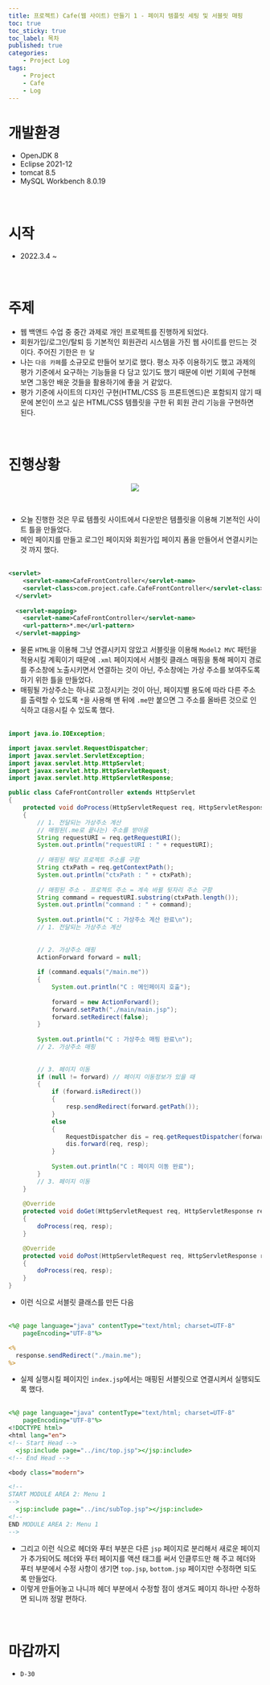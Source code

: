 ```yaml
---
title: 프로젝트) Cafe(웹 사이트) 만들기 1 - 페이지 템플릿 세팅 및 서블릿 매핑
toc: true
toc_sticky: true
toc_label: 목차
published: true
categories:
    - Project Log
tags:
    - Project
    - Cafe
    - Log
---
```

# 개발환경
* OpenJDK 8
* Eclipse 2021-12
* tomcat 8.5
* MySQL Workbench 8.0.19<br><br><br>

# 시작
* 2022.3.4 ~ <br><br><br>

# 주제
* 웹 백앤드 수업 중 중간 과제로 개인 프로젝트를 진행하게 되었다.
* 회원가입/로그인/탈퇴 등 기본적인 회원관리 시스템을 가진 웹 사이트를 만드는 것이다. 주어진 기한은 `한 달`
* 나는 `다음 카페`를 소규모로 만들어 보기로 했다. 평소 자주 이용하기도 했고 과제의 평가 기준에서 요구하는 기능들을 다 담고 있기도 했기 때문에 이번 기회에 구현해 보면 그동안 배운 것들을 활용하기에 좋을 거 같았다.
* 평가 기준에 사이트의 디자인 구현(HTML/CSS 등 프론트엔드)은 포함되지 않기 때문에 본인이 쓰고 싶은 HTML/CSS 템플릿을 구한 뒤 회원 관리 기능을 구현하면 된다.<br><br><br>

# 진행상황
<p align="center"><img src="https://miro7923.github.io/assets/images/cafeProj01.png"></p><br>

* 오늘 진행한 것은 무료 템플릿 사이트에서 다운받은 템플릿을 이용해 기본적인 사이트 틀을 만들었다.
* 메인 페이지를 만들고 로그인 페이지와 회원가입 페이지 폼을 만들어서 연결시키는 것 까지 했다.<br><br>

```xml
<servlet>
    <servlet-name>CafeFrontController</servlet-name>
    <servlet-class>com.project.cafe.CafeFrontController</servlet-class>
  </servlet>
  
  <servlet-mapping>
    <servlet-name>CafeFrontController</servlet-name>
    <url-pattern>*.me</url-pattern>
  </servlet-mapping>
```

* 물론 `HTML`을 이용해 그냥 연결시키지 않았고 서블릿을 이용해 `Model2 MVC` 패턴을 적용시킬 계획이기 때문에 `.xml` 페이지에서 서블릿 클래스 매핑을 통해 페이지 경로를 주소창에 노출시키면서 연결하는 것이 아닌, 주소창에는 가상 주소를 보여주도록 하기 위한 틀을 만들었다.
* 매핑될 가상주소는 하나로 고정시키는 것이 아닌, 페이지별 용도에 따라 다른 주소를 출력할 수 있도록 `*`을 사용해 맨 뒤에 `.me`만 붙으면 그 주소를 올바른 것으로 인식하고 대응시킬 수 있도록 했다.<br><br>

```java
import java.io.IOException;

import javax.servlet.RequestDispatcher;
import javax.servlet.ServletException;
import javax.servlet.http.HttpServlet;
import javax.servlet.http.HttpServletRequest;
import javax.servlet.http.HttpServletResponse;

public class CafeFrontController extends HttpServlet
{
	protected void doProcess(HttpServletRequest req, HttpServletResponse resp) throws ServletException, IOException 
	{
		// 1. 전달되는 가상주소 계산
		// 매핑된(.me로 끝나는) 주소를 받아옴
		String requestURI = req.getRequestURI();
		System.out.println("requestURI : " + requestURI);
		
		// 매핑된 해당 프로젝트 주소를 구함
		String ctxPath = req.getContextPath();
		System.out.println("ctxPath : " + ctxPath);
		
		// 매핑된 주소 - 프로젝트 주소 = 계속 바뀔 뒷자리 주소 구함
		String command = requestURI.substring(ctxPath.length());
		System.out.println("command : " + command);
		
		System.out.println("C : 가상주소 계산 완료\n");
		// 1. 전달되는 가상주소 계산
		
		
		// 2. 가상주소 매핑
		ActionForward forward = null;
		
		if (command.equals("/main.me"))
		{
			System.out.println("C : 메인페이지 호출");
			
			forward = new ActionForward();
			forward.setPath("./main/main.jsp");
			forward.setRedirect(false);
		}
		
		System.out.println("C : 가상주소 매핑 완료\n");
		// 2. 가상주소 매핑
		
		
		// 3. 페이지 이동
		if (null != forward) // 페이지 이동정보가 있을 때
		{
			if (forward.isRedirect())
			{
				resp.sendRedirect(forward.getPath());
			}
			else 
			{
				RequestDispatcher dis = req.getRequestDispatcher(forward.getPath());
				dis.forward(req, resp);
			}
			
			System.out.println("C : 페이지 이동 완료");
		}
		// 3. 페이지 이동
	}
	
	@Override
	protected void doGet(HttpServletRequest req, HttpServletResponse resp) throws ServletException, IOException 
	{
		doProcess(req, resp);
	}

	@Override
	protected void doPost(HttpServletRequest req, HttpServletResponse resp) throws ServletException, IOException 
	{
		doProcess(req, resp);
	}
}
```

* 이런 식으로 서블릿 클래스를 만든 다음<br><br>

```jsp
<%@ page language="java" contentType="text/html; charset=UTF-8"
    pageEncoding="UTF-8"%>

<%
  response.sendRedirect("./main.me");
%>
```

* 실제 실행시킬 페이지인 `index.jsp`에서는 매핑된 서블릿으로 연결시켜서 실행되도록 했다.<br><br>

```jsp
<%@ page language="java" contentType="text/html; charset=UTF-8"
    pageEncoding="UTF-8"%>
<!DOCTYPE html>
<html lang="en">
<!-- Start Head -->
  <jsp:include page="../inc/top.jsp"></jsp:include>
<!-- End Head -->

<body class="modern">

<!--
START MODULE AREA 2: Menu 1
-->
  <jsp:include page="../inc/subTop.jsp"></jsp:include>
<!--
END MODULE AREA 2: Menu 1
-->
```

* 그리고 이런 식으로 헤더와 푸터 부분은 다른 `jsp` 페이지로 분리해서 새로운 페이지가 추가되어도 헤더와 푸터 페이지를 액션 태그를 써서 인클루드만 해 주고 헤더와 푸터 부분에서 수정 사항이 생기면 `top.jsp`, `bottom.jsp` 페이지만 수정하면 되도록 만들었다.
* 이렇게 만들어놓고 나니까 헤더 부분에서 수정할 점이 생겨도 페이지 하나만 수정하면 되니까 정말 편하다.<br><br><br>

# 마감까지 
* `D-30`
